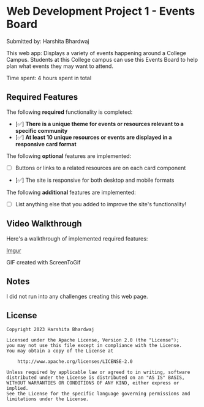 # Web Development Project 1 - Events Board

Submitted by: Harshita Bhardwaj

This web app: Displays a variety of events happening around a College Campus. Students at this College campus can use this Events Board to help plan what events they may want to attend.

Time spent: 4 hours spent in total

## Required Features

The following **required** functionality is completed:

- [✅] **There is a unique theme for events or resources relevant to a specific community**
- [✅] **At least 10 unique resources or events are displayed in a responsive card format**

The following **optional** features are implemented:

- [ ] Buttons or links to a related resources are on each card component
- [✅] The site is responsive for both desktop and mobile formats

The following **additional** features are implemented:

* [ ] List anything else that you added to improve the site's functionality!

## Video Walkthrough

Here's a walkthrough of implemented required features:

<!-- <iframe class="imgur-embed" width="100%" height="980" frameborder="0" src="https://i.imgur.com/0BpKK1S.gifv#embed"></iframe> -->
[Imgur](https://i.imgur.com/0BpKK1S.gifv)

<!-- Replace this with whatever GIF tool you used! -->
GIF created with ScreenToGif  
<!-- Recommended tools:
[Kap](https://getkap.co/) for macOS
[ScreenToGif](https://www.screentogif.com/) for Windows
[peek](https://github.com/phw/peek) for Linux. -->

## Notes

I did not run into any challenges creating this web page.

## License

    Copyright 2023 Harshita Bhardwaj

    Licensed under the Apache License, Version 2.0 (the "License");
    you may not use this file except in compliance with the License.
    You may obtain a copy of the License at

        http://www.apache.org/licenses/LICENSE-2.0

    Unless required by applicable law or agreed to in writing, software
    distributed under the License is distributed on an "AS IS" BASIS,
    WITHOUT WARRANTIES OR CONDITIONS OF ANY KIND, either express or implied.
    See the License for the specific language governing permissions and
    limitations under the License.
